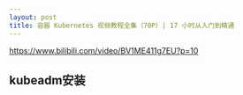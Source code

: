```yaml
---
layout: post
title: 容器 Kubernetes 视频教程全集（70P）| 17 小时从入门到精通
---
```

https://www.bilibili.com/video/BV1ME411g7EU?p=10

## kubeadm安装
